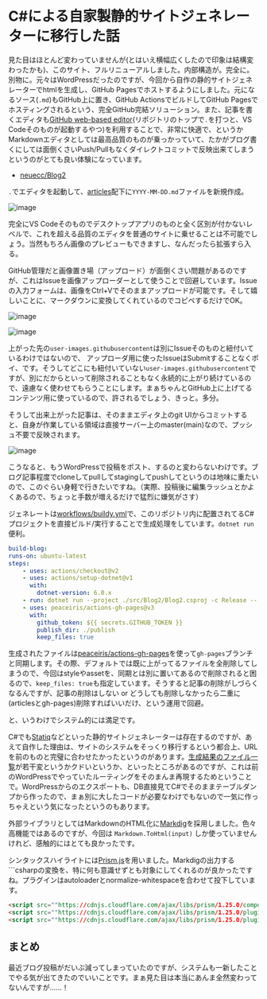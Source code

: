 # C#による自家製静的サイトジェネレーターに移行した話

見た目はほとんど変わっていませんが(とはいえ横幅広くしたので印象は結構変わったかも)、このサイト、フルリニューアルしました。内部構造が。完全に。別物に。元々はWordPressだったのですが、今回から自作の静的サイトジェネレーターでhtmlを生成し、GitHub Pagesでホストするようにしました。元になるソース(`.md`)もGitHub上に置き、GitHub ActionsでビルドしてGitHub Pagesでホスティングされるという、完全GitHub完結ソリューション。また、記事を書くエディタも[GitHub web-based editor](https://docs.github.com/ja/codespaces/the-githubdev-web-based-editor)(リポジトリのトップで`.`を打つと、VS Codeそのものが起動するやつ)を利用することで、非常に快適で、というかMarkdownエディタとしては最高品質のものが乗っかっていて、たかがブログ書くにしては面倒くさいPush/Pullもなくダイレクトコミットで反映出来てしまうというのがとても良い体験になっています。

* [neuecc/Blog2](https://github.com/neuecc/Blog2/)

`.`でエディタを起動して、[articles](https://github.com/neuecc/Blog2/tree/master/articles)配下に`YYYY-MM-DD.md`ファイルを新規作成。

![image](https://user-images.githubusercontent.com/46207/142736615-21aaa8b9-016d-4dd4-83dd-62b62aac657b.png)

完全にVS Codeそのものでデスクトップアプリのものと全く区別が付かないレベルで、これを超える品質のエディタを普通のサイトに乗せることは不可能でしょう。当然もちろん画像のプレビューもできますし、なんだったら拡張すら入る。

GitHub管理だと画像置き場（アップロード）が面倒くさい問題があるのですが、これはIssueを画像アップローダーとして使うことで回避しています。Issueの入力フォームは、画像をCtrl+Vでそのままアップロードが可能です。そして嬉しいことに、マークダウンに変換してくれているのでコピペするだけでOK。

![image](https://user-images.githubusercontent.com/46207/142736683-d2b2acac-8523-4f54-a325-c1dbb12aa959.png)

![image](https://user-images.githubusercontent.com/46207/142736700-18928390-e53b-4014-a931-9cd974afcf56.png)

上がった先の`user-images.githubusercontent`は別にIssueそのものと紐付いているわけではないので、 アップローダ用に使ったIssueはSubmitすることなくポイ、です。そうしてどこにも紐付いていない`user-images.githubusercontent`ですが、別にだからといって削除されることもなく永続的に上がり続けているので、遠慮なく使わせてもらうことにします。まぁちゃんとGitHub上に上げてるコンテンツ用に使っているので、許されるでしょう、きっと。多分。

そうして出来上がった記事は、そのままエディタ上のgit UIからコミットすると、自身が作業している領域は直接サーバー上のmaster(main)なので、プッシュ不要で反映されます。

![image](https://user-images.githubusercontent.com/46207/142736833-55f36246-cb7f-4b62-addf-0e18b3fa6d07.png)

こうなると、もうWordPressで投稿をポスト、するのと変わらないわけです。ブログ記事程度でcloneしてpullしてstagingしてpushしてというのは地味に重たいので、このぐらい身軽で行きたいですね。（実際、投稿後に編集ラッシュとかよくあるので、ちょっと手数が増えるだけで猛烈に嫌気がさす）

ジェネレートは[workflows/buildy.yml](https://github.com/neuecc/Blog2/blob/master/.github/workflows/build.yml)で、このリポジトリ内に配置されてるC#プロジェクトを直接ビルド/実行することで生成処理をしています。`dotnet run`便利。

```yaml
build-blog:
runs-on: ubuntu-latest
steps:
    - uses: actions/checkout@v2
    - uses: actions/setup-dotnet@v1
      with:
        dotnet-version: 6.0.x
    - run: dotnet run --project ./src/Blog2/Blog2.csproj -c Release -- ./articles ./publish
    - uses: peaceiris/actions-gh-pages@v3
      with:
        github_token: ${{ secrets.GITHUB_TOKEN }}
        publish_dir: ./publish
        keep_files: true
```

生成されたファイルは[peaceiris/actions-gh-pages](https://github.com/peaceiris/actions-gh-pages)を使って`gh-pages`ブランチと同期します。その際、デフォルトでは既に上がってるファイルを全削除してしまうので、今回はstyleやassetを、同期とは別に置いてあるので削除されると困るので、`keep_files: true`も指定しています。そうすると記事の削除がしづらくなるんですが、記事の削除はしない or どうしても削除しなかったら二重に(articlesとgh-pages)削除すればいいだけ、という運用で回避。

と、いうわけでシステム的には満足です。

C#でも[Statiq](https://www.statiq.dev/)などといった静的サイトジェネレーターは存在するのですが、あえて自作した理由は、サイトのシステムをそっくり移行するという都合上、URLを前のものと完璧に合わせたかったというのがあります。[生成結果のファイル一覧](https://github.com/neuecc/Blog2/tree/gh-pages)が若干変というかクドいというか、といったところがあるのですが、これは前のWordPressでやっていたルーティングをそのまんま再現するためということで。WordPressからのエクスポートも、DB直接見てC#でそのままテーブルダンプから作ったので、まぁ別に大したコードが必要なわけでもないので一気に作っちゃえという気になったというのもあります。

外部ライブラリとしてはMarkdownのHTML化に[Markdig](https://github.com/xoofx/markdig)を採用しました。色々高機能ではあるのですが、今回は `Markdown.ToHtml(input)` しか使っていませんけれど、感触的にはとても良かったです。

シンタックスハイライトには[Prism.js](https://prismjs.com/)を用いました。Markdigの出力する```csharpの変換を、特に何も意識せずとも対象にしてくれるのが良かったですね。プラグインはautoloaderとnormalize-whitespaceを合わせて投下しています。

```html
<script src=""https://cdnjs.cloudflare.com/ajax/libs/prism/1.25.0/components/prism-core.min.js""></script>
<script src=""https://cdnjs.cloudflare.com/ajax/libs/prism/1.25.0/plugins/autoloader/prism-autoloader.min.js""></script>
<script src=""https://cdnjs.cloudflare.com/ajax/libs/prism/1.25.0/plugins/normalize-whitespace/prism-normalize-whitespace.min.js""></script>
```

まとめ
---
最近ブログ投稿がだいぶ減ってしまっていたのですが、システムも一新したことでやる気が出てきたのでいいことです。まぁ見た目は本当にあんま全然変わってないんですが……！
